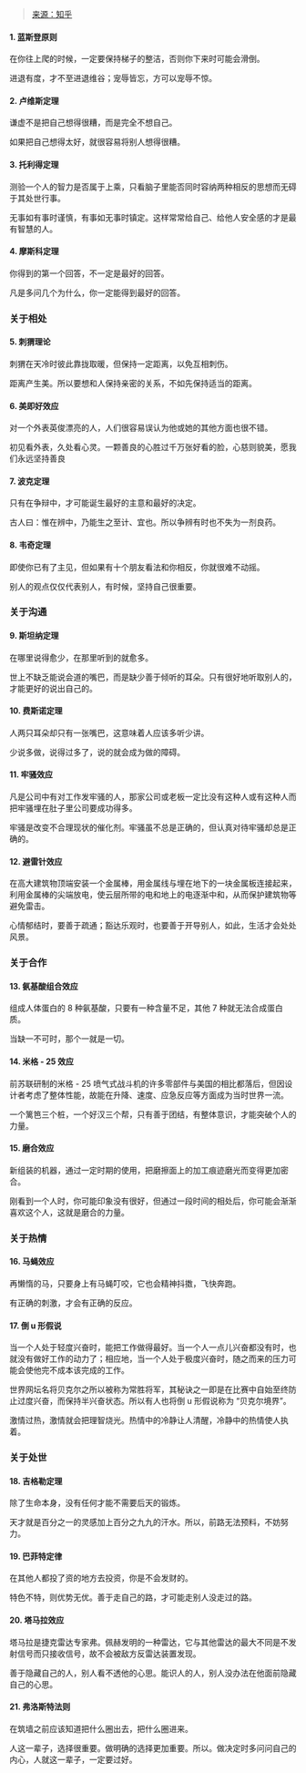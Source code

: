 > [来源：知乎](https://zhuanlan.zhihu.com/p/85445761)

#### 1. 蓝斯登原则

在你往上爬的时候，一定要保持梯子的整洁，否则你下来时可能会滑倒。

进退有度，才不至进退维谷；宠辱皆忘，方可以宠辱不惊。

#### 2. 卢维斯定理

谦虚不是把自己想得很糟，而是完全不想自己。

如果把自己想得太好，就很容易将别人想得很糟。

#### 3. 托利得定理

测验一个人的智力是否属于上乘，只看脑子里能否同时容纳两种相反的思想而无碍于其处世行事。

无事如有事时谨慎，有事如无事时镇定。这样常常给自己、给他人安全感的才是最有智慧的人。

#### 4. 摩斯科定理

你得到的第一个回答，不一定是最好的回答。

凡是多问几个为什么，你一定能得到最好的回答。

### 关于相处

#### 5. 刺猬理论

刺猬在天冷时彼此靠拢取暖，但保持一定距离，以免互相刺伤。

距离产生美。所以要想和人保持亲密的关系，不如先保持适当的距离。

#### 6. 美即好效应

对一个外表英俊漂亮的人，人们很容易误认为他或她的其他方面也很不错。

初见看外表，久处看心灵。一颗善良的心胜过千万张好看的脸，心慈则貌美，愿我们永远坚持善良

#### 7. 波克定理

只有在争辩中，才可能诞生最好的主意和最好的决定。

古人曰：惟在辨中，乃能生之至计、宜也。所以争辨有时也不失为一剂良药。

#### 8. 韦奇定理

即使你已有了主见，但如果有十个朋友看法和你相反，你就很难不动摇。

别人的观点仅仅代表别人，有时候，坚持自己很重要。

### 关于沟通

#### 9. 斯坦纳定理

在哪里说得愈少，在那里听到的就愈多。

世上不缺乏能说会道的嘴巴，而是缺少善于倾听的耳朵。只有很好地听取别人的，才能更好的说出自己的。

#### 10. 费斯诺定理

人两只耳朵却只有一张嘴巴，这意味着人应该多听少讲。

少说多做，说得过多了，说的就会成为做的障碍。

#### 11. 牢骚效应

凡是公司中有对工作发牢骚的人，那家公司或老板一定比没有这种人或有这种人而把牢骚埋在肚子里公司要成功得多。

牢骚是改变不合理现状的催化剂。牢骚虽不总是正确的，但认真对待牢骚却总是正确的。

#### 12. 避雷针效应

在高大建筑物顶端安装一个金属棒，用金属线与埋在地下的一块金属板连接起来，利用金属棒的尖端放电，使云层所带的电和地上的电逐渐中和，从而保护建筑物等避免雷击。

心情郁结时，要善于疏通；豁达乐观时，也要善于开导别人，如此，生活才会处处风景。

### 关于合作

#### 13. 氨基酸组合效应

组成人体蛋白的 8 种氨基酸，只要有一种含量不足，其他 7 种就无法合成蛋白质。

当缺一不可时，那个一就是一切。

#### 14. 米格 - 25 效应

前苏联研制的米格 - 25 喷气式战斗机的许多零部件与美国的相比都落后，但因设计者考虑了整体性能，故能在升降、速度、应急反应等方面成为当时世界一流。

一个篱笆三个桩，一个好汉三个帮，只有善于团结，有整体意识，才能突破个人的力量。

#### 15. 磨合效应

新组装的机器，通过一定时期的使用，把磨擦面上的加工痕迹磨光而变得更加密合。

刚看到一个人时，你可能印象没有很好，但通过一段时间的相处后，你可能会渐渐喜欢这个人，这就是磨合的力量。

### 关于热情

#### 16. 马蝇效应

再懒惰的马，只要身上有马蝇叮咬，它也会精神抖擞，飞快奔跑。

有正确的刺激，才会有正确的反应。

#### 17. 倒 u 形假说

当一个人处于轻度兴奋时，能把工作做得最好。当一个人一点儿兴奋都没有时，也就没有做好工作的动力了；相应地，当一个人处于极度兴奋时，随之而来的压力可能会使他完不成本该完成的工作。

世界网坛名将贝克尔之所以被称为常胜将军，其秘诀之一即是在比赛中自始至终防止过度兴奋，而保持半兴奋状态。所以有人也将倒 u 形假说称为 “贝克尔境界”。

激情过热，激情就会把理智烧光。热情中的冷静让人清醒，冷静中的热情使人执着。

### 关于处世

#### 18. 吉格勒定理

除了生命本身，没有任何才能不需要后天的锻炼。

天才就是百分之一的灵感加上百分之九九的汗水。所以，前路无法预料，不妨努力。

#### 19. 巴菲特定律

在其他人都投了资的地方去投资，你是不会发财的。

特色不特，则优势无优。善于走自己的路，才可能走别人没走过的路。

#### 20. 塔马拉效应

塔马拉是捷克雷达专家弗。佩赫发明的一种雷达，它与其他雷达的最大不同是不发射信号而只接收信号，故不会被敌方反雷达装置发现。

善于隐藏自己的人，别人看不透他的心思。能识人的人，别人没办法在他面前隐藏自己的心思。

#### 21. 弗洛斯特法则

在筑墙之前应该知道把什么圈出去，把什么圈进来。

人这一辈子，选择很重要。做明确的选择更加重要。所以。做决定时多问问自己的内心，人就这一辈子，一定要过好。

